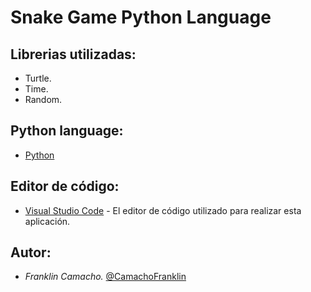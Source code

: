 # Snake Game Python Language

## Librerias utilizadas:

* Turtle.
* Time.
* Random. 

## Python language:

* [Python](https://www.python.org/downloads/)

## Editor de código:

* [Visual Studio Code](https://code.visualstudio.com) - El editor de código utilizado para realizar esta aplicación.

## Autor:

* *Franklin Camacho.* [@CamachoFranklin](https://github.com/CamachoFranklin)
